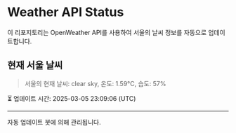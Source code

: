 
# Weather API Status

이 리포지토리는 OpenWeather API를 사용하여 서울의 날씨 정보를 자동으로 업데이트합니다.

## 현재 서울 날씨
> 서울의 현재 날씨: clear sky, 온도: 1.59°C, 습도: 57%

⏳ 업데이트 시간: 2025-03-05 23:09:06 (UTC)

---
자동 업데이트 봇에 의해 관리됩니다.
